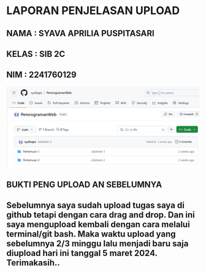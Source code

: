 # LAPORAN PENJELASAN UPLOAD
## NAMA     : SYAVA APRILIA PUSPITASARI
## KELAS    : SIB 2C
## NIM      : 2241760129
<img src = "UploadAwal.png">

## BUKTI PENG UPLOAD AN SEBELUMNYA

## Sebelumnya saya sudah upload tugas saya di github tetapi dengan cara drag and drop. Dan ini saya mengupload kembali dengan cara melalui terminal/git bash. Maka waktu upload yang sebelumnya 2/3 minggu lalu menjadi baru saja diupload hari ini tanggal 5 maret 2024. Terimakasih..
